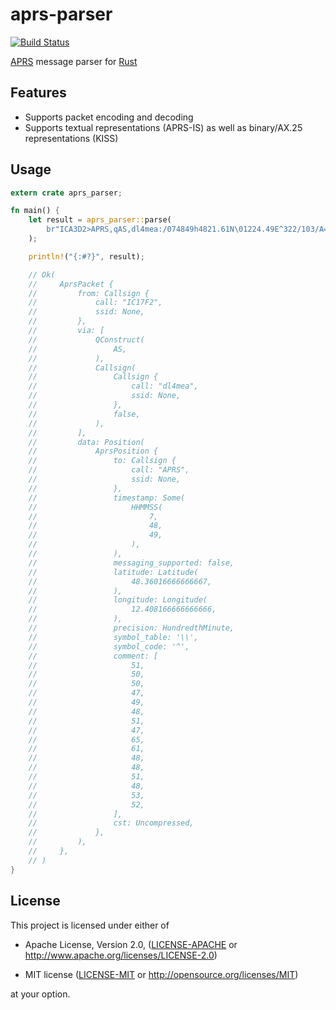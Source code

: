 
aprs-parser
==============================================================================

[![Build Status](https://travis-ci.org/Turbo87/aprs-parser-rs.svg?branch=master)](https://travis-ci.org/Turbo87/aprs-parser-rs)

[APRS] message parser for [Rust]

[APRS]: http://www.aprs.org/
[Rust]: https://www.rust-lang.org/

Features
--------------------------------------
- Supports packet encoding and decoding
- Supports textual representations (APRS-IS) as well as binary/AX.25 representations (KISS)

Usage
------------------------------------------------------------------------------

```rust
extern crate aprs_parser;

fn main() {
    let result = aprs_parser::parse(
        br"ICA3D2>APRS,qAS,dl4mea:/074849h4821.61N\01224.49E^322/103/A=003054"
    );

    println!("{:#?}", result);

    // Ok(
    //     AprsPacket {
    //         from: Callsign {
    //             call: "IC17F2",
    //             ssid: None,
    //         },
    //         via: [
    //             QConstruct(
    //                 AS,
    //             ),
    //             Callsign(
    //                 Callsign {
    //                     call: "dl4mea",
    //                     ssid: None,
    //                 },
    //                 false,
    //             ),
    //         ],
    //         data: Position(
    //             AprsPosition {
    //                 to: Callsign {
    //                     call: "APRS",
    //                     ssid: None,
    //                 },
    //                 timestamp: Some(
    //                     HHMMSS(
    //                         7,
    //                         48,
    //                         49,
    //                     ),
    //                 ),
    //                 messaging_supported: false,
    //                 latitude: Latitude(
    //                     48.36016666666667,
    //                 ),
    //                 longitude: Longitude(
    //                     12.408166666666666,
    //                 ),
    //                 precision: HundredthMinute,
    //                 symbol_table: '\\',
    //                 symbol_code: '^',
    //                 comment: [
    //                     51,
    //                     50,
    //                     50,
    //                     47,
    //                     49,
    //                     48,
    //                     51,
    //                     47,
    //                     65,
    //                     61,
    //                     48,
    //                     48,
    //                     51,
    //                     48,
    //                     53,
    //                     52,
    //                 ],
    //                 cst: Uncompressed,
    //             },
    //         ),
    //     },
    // )
}
```


License
------------------------------------------------------------------------------

This project is licensed under either of

 - Apache License, Version 2.0, ([LICENSE-APACHE](LICENSE-APACHE) or
   <http://www.apache.org/licenses/LICENSE-2.0>)
   
 - MIT license ([LICENSE-MIT](LICENSE-MIT) or
   <http://opensource.org/licenses/MIT>)

at your option.
